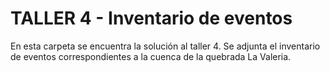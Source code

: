 # TALLER 4 - Inventario de eventos

En esta carpeta se encuentra la solución al taller 4. Se adjunta el inventario de eventos correspondientes a la cuenca de la quebrada La Valeria.
